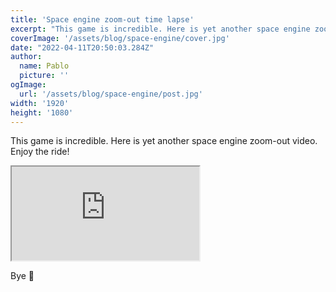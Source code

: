 ```yaml
---
title: 'Space engine zoom-out time lapse'
excerpt: "This game is incredible. Here is yet another space engine zoom out video. Enjoy the ride!"
coverImage: '/assets/blog/space-engine/cover.jpg'
date: "2022-04-11T20:50:03.284Z"
author:
  name: Pablo
  picture: ''
ogImage:
  url: '/assets/blog/space-engine/post.jpg'
width: '1920'
height: '1080'
---
```


This game is incredible. Here is yet another space engine zoom-out video. Enjoy the ride!

<div class="iframe-container">
<iframe class="responsive-iframe" src="https://www.youtube.com/embed/Bma7UH6sZts"></iframe>
</div>

Bye 👋